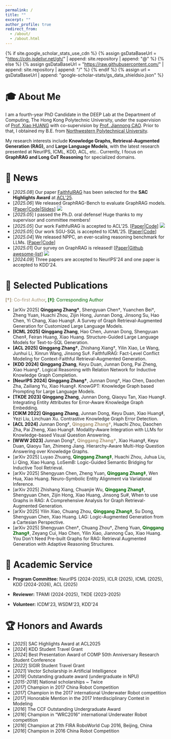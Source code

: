 ```yaml
---
permalink: /
title: ""
excerpt: ""
author_profile: true
redirect_from: 
  - /about/
  - /about.html
---
```


{% if site.google_scholar_stats_use_cdn %}
{% assign gsDataBaseUrl = "https://cdn.jsdelivr.net/gh/" | append: site.repository | append: "@" %}
{% else %}
{% assign gsDataBaseUrl = "https://raw.githubusercontent.com/" | append: site.repository | append: "/" %}
{% endif %}
{% assign url = gsDataBaseUrl | append: "google-scholar-stats/gs_data_shieldsio.json" %}

<span class='anchor' id='about-me'></span>

# 🎓 About Me

I am a fourth-year PhD Candidate in the DEEP Lab at the Department of Computing, The Hong Kong Polytechnic University, under the supervision of [Prof. Xiao HUANG](https://www4.comp.polyu.edu.hk/~xiaohuang/index.html) with co-supervision by [Prof. Jiannong CAO](https://www4.comp.polyu.edu.hk/~csjcao/). Prior to that, I obtained my B.E. from [Northwestern Polytechnical University](https://www.nwpu.edu.cn/).

My research interests include **Knowledge Graphs, Retrieval-Augmented Generation (RAG),** and **Large Language Models**, with the latest research presented at NeurIPS, ICML, KDD, ACL, etc.. Currently, I focus on **GraphRAG and Long CoT Reasoning** for specialized domains.

# 🎉 News
- [*2025.08*] Our paper [FaithfulRAG](https://arxiv.org/abs/2506.08938) has been selected for the **SAC Highlights Award** at [ACL'25](https://2025.aclweb.org/program/awards/#sac-highlights).
- [*2025.06*] We released GraphRAG-Bench to evaluate GraphRAG models. [[Paper](https://arxiv.org/abs/2506.05690)\|[Code](https://github.com/GraphRAG-Bench/GraphRAG-Benchmark)\|[Slides](https://docs.google.com/presentation/d/1q8K2RgsDYktkEIDp9Lqpb9WwBCBHT_L5/edit?slide=id.p1#slide=id.p1)] [![](https://img.shields.io/github/stars/GraphRAG-Bench/GraphRAG-Benchmark)](https://github.com/GraphRAG-Bench/GraphRAG-Benchmark)
- [*2025.05*] I passed the Ph.D. oral defense! Huge thanks to my supervisor and committee members!
- [*2025.05*] Our work FaithfulRAG is accepted to ACL'25. [[Paper](https://arxiv.org/abs/2506.08938)\|[Code](https://github.com/XMUDeepLIT/Faithful-RAG)] [![](https://img.shields.io/github/stars/XMUDeepLIT/Faithful-RAG)](https://github.com/XMUDeepLIT/Faithful-RAG)
- [*2025.05*] Our work SGU-SQL is accepted to ICML'25. [[Paper](https://arxiv.org/abs/2402.13284)\|[Code](https://github.com/Qing145/Text-to-SQL)] 
- [*2025.04*] We released NPPC, an ever-scaling reasoning benchmark for LLMs. [[Paper](https://arxiv.org/abs/2504.11239)\|[Code](https://github.com/SMU-DIGA/nppc)]
- [*2025.01*] Our survey on GraphRAG is released! [[Paper](https://arxiv.org/abs/2501.13958)\|[Github awesome-list](https://github.com/DEEP-PolyU/Awesome-GraphRAG)] [![](https://img.shields.io/github/stars/DEEP-PolyU/Awesome-GraphRAG)](https://github.com/DEEP-PolyU/Awesome-GraphRAG)
- [*2024.09*] Three papers are accepted to NeurIPS'24 and one paper is accepted to KDD'24.

# 📔 Selected Publications 
<span style="color: #a39274">**[†]**: Co-first Author</span>, <span style="color: #006400">**[‡]**: Corresponding Author</span>

- [arXiv 2025] **Qinggang Zhang†**, Shengyuan Chen†, Yuanchen Bei†, Zheng Yuan, Huachi Zhou, Zijin Hong, Junnan Dong, Jinsong Su, Hao Chen, Yi Chang, Xiao Huang‡. A Survey of Graph Retrieval-Augmented Generation for Customized Large Language Models.
- **[ICML 2025]** **Qinggang Zhang**, Hao Chen, Junnan Dong, Shengyuan Chen‡, Feiran Huang, Xiao Huang. Structure-Guided Large Language Models for Text-to-SQL Generation.
- **[ACL 2025]** **Qinggang Zhang†**, Zhishang Xiang†, Yilin Xiao, Le Wang, Junhui Li, Xinrun Wang, Jinsong Su‡.
FaithfulRAG: Fact-Level Conflict Modeling for Context-Faithful Retrieval-Augmented Generation.
- **[KDD 2024]** **Qinggang Zhang**, Keyu Duan, Junnan Dong, Pai Zheng, Xiao Huang†. Logical Reasoning with Relation Network for Inductive Knowledge Graph Completion.
- **[NeurIPS 2024]** **Qinggang Zhang†**, Junnan Dong†, Hao Chen, Daochen Zha, Zailiang Yu, Xiao Huang‡. KnowGPT: Knowledge Graph based Prompting for Large Language Models.
- **[TKDE 2023]** **Qinggang Zhang**, Junnan Dong, Qiaoyu Tan, Xiao Huang‡. Integrating Entity Attributes for Error-Aware Knowledge Graph Embedding.
- **[CIKM 2022]** **Qinggang Zhang**, Junnan Dong, Keyu Duan, Xiao Huang‡, Yezi Liu, Linchuan Xu. Contrastive Knowledge Graph Error Detection.
- **[ACL 2024]** Junnan Dong†, <span style="color: #a39274">**Qinggang Zhang†**</span>, Huachi Zhou, Daochen Zha, Pai Zheng, Xiao Huang‡. Modality-Aware Integration with LLMs for Knowledge-based Visual Question Answering. 
- **[WWW 2023]** Junnan Dong†, <span style="color: #a39274">**Qinggang Zhang†**</span>, Xiao Huang‡, Keyu Duan, Qiaoyu Tan, Zhimeng Jiang. Hierarchy-Aware Multi-Hop Question Answering over Knowledge Graphs.
- [arXiv 2025] Luyao Zhuang, <span style="color: #006400">**Qinggang Zhang‡**</span>, Huachi Zhou, Juhua Liu, Li Qing, Xiao Huang. LoSemB: Logic-Guided Semantic Bridging for Inductive Tool Retrieval.
- [arXiv 2025] Shengyuan Chen, Zheng Yuan, <span style="color: #006400">**Qinggang Zhang‡**</span>, Wen Hua, Xiao Huang. Neuro-Symbolic Entity Alignment via Variational Inference.
- [arXiv 2025] Zhishang Xiang, Chuanjie Wu, <span style="color: #006400">**Qinggang Zhang‡**</span>, Shengyuan Chen, Zijin Hong, Xiao Huang, Jinsong Su#, When to use Graphs in RAG: A Comprehensive Analysis for Graph Retrieval-Augmented Generation.
- [arXiv 2025] Yilin Xiao, Chuang Zhou, <span style="color: #006400">**Qinggang Zhang‡**</span>, Su Dong, Shengyuan Chen, Xiao Huang. LAG: Logic-Augmented Generation from a Cartesian Perspective.
- [arXiv 2025] Shengyuan Chen†, Chuang Zhou†, Zheng Yuan, <span style="color: #006400">**Qinggang Zhang‡**</span>, Zeyang Cui, Hao Chen, Yilin Xiao, Jiannong Cao, Xiao Huang. You Don't Need Pre-built Graphs for RAG: Retrieval Augmented Generation with Adaptive Reasoning Structures.


# 💼 Academic Service

- **Program Committee:** NeurIPS (2024-2025), ICLR (2025), ICML (2025), KDD (2024-2026), ACL (2025)

- **Reviewer:** TPAMI (2024-2025), TKDE (2023-2025)
  
- **Volunteer:** ICDM'23, WSDM'23, KDD'24

<!-- - **Teaching Assistant:** Big Data Analytics (2023 Spring/ 2022 Spring); Object-oriented Programming (2022 Fall); Discrete Mathematics (2021 Fall); Human Computer Interaction (2021 Spring); Computer Networking (2020 Spring); Information Systems (2019 Fall) -->

# 🏆 Honors and Awards
- [*2025*] SAC Highlights Award at ACL2025
- [*2024*] KDD Student Travel Grant
- [*2024*] Best Presentation Award of COMP 50th Anniversary Research Student Conference
- [*2022*] SIGIR Student Travel Grant
- [*2021*] Vector Scholarship in Artificial Intelligence
- [*2019*] Outstanding graduate award (undergraduate in NPU)
- [*2015-2018*] National scholarships ~ Twice
- [*2017*] Champion in 2017 China Robot Competition
- [*2017*] Champion in the 2017 international Underwater Robot competition
- [*2017*] Honorable Mention in the 2017 Interdisciplinary Contest in Modeling
- [*2016*] The CCF Outstanding Undergraduate Award
- [*2016*] Champion in “WRC2016” international Underwater Robot competition
- [*2016*] Champion at 21th FIRA RoboWorld Cup 2016, Beijing, China
- [*2016*] Champion in 2016 China Robot Competition

